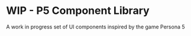 # WIP - P5 Component Library

A work in progress set of UI components inspired by the game Persona 5
